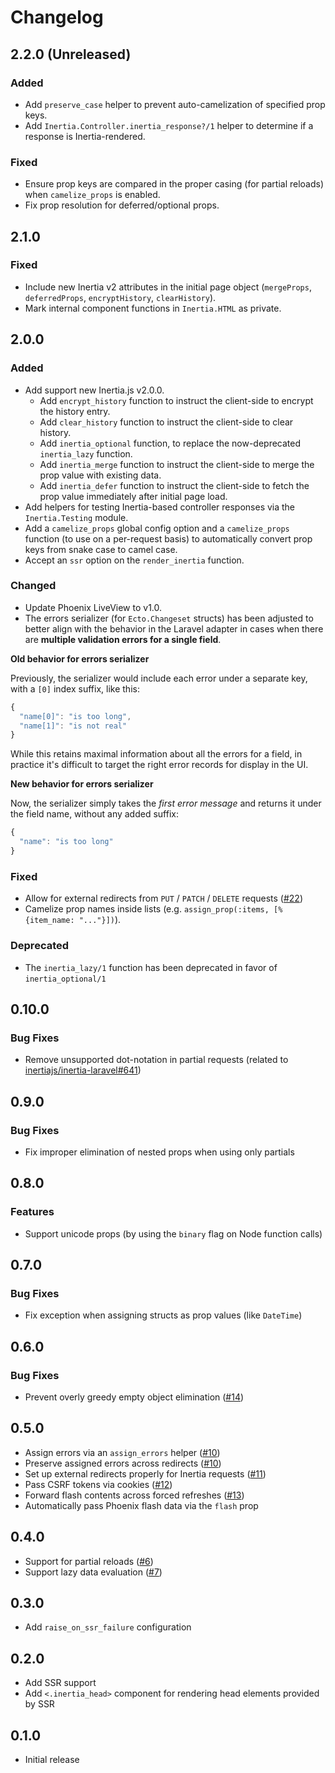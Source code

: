 # Changelog

## 2.2.0 (Unreleased)

### Added

- Add `preserve_case` helper to prevent auto-camelization of specified prop keys.
- Add `Inertia.Controller.inertia_response?/1` helper to determine if a response is Inertia-rendered.

### Fixed

- Ensure prop keys are compared in the proper casing (for partial reloads) when `camelize_props` is enabled.
- Fix prop resolution for deferred/optional props.

## 2.1.0

### Fixed

- Include new Inertia v2 attributes in the initial page object (`mergeProps`, `deferredProps`, `encryptHistory`, `clearHistory`).
- Mark internal component functions in `Inertia.HTML` as private.

## 2.0.0

### Added

- Add support new Inertia.js v2.0.0.
  - Add `encrypt_history` function to instruct the client-side to encrypt the history entry.
  - Add `clear_history` function to instruct the client-side to clear history.
  - Add `inertia_optional` function, to replace the now-deprecated `inertia_lazy` function.
  - Add `inertia_merge` function to instruct the client-side to merge the prop value with existing data.
  - Add `inertia_defer` function to instruct the client-side to fetch the prop value immediately after initial page load.
- Add helpers for testing Inertia-based controller responses via the `Inertia.Testing` module.
- Add a `camelize_props` global config option and a `camelize_props` function (to use on a per-request basis) to automatically convert prop keys from snake case to camel case.
- Accept an `ssr` option on the `render_inertia` function.

### Changed

- Update Phoenix LiveView to v1.0.
- The errors serializer (for `Ecto.Changeset` structs) has been adjusted to better align with the behavior in the Laravel adapter in cases when there are **multiple validation errors for a single field**.

**Old behavior for errors serializer**

Previously, the serializer would include each error under a separate key, with a `[0]` index suffix, like this:

```javascript
{
  "name[0]": "is too long",
  "name[1]": "is not real"
}
```

While this retains maximal information about all the errors for a field, in practice it's difficult to target the right error records for display in the UI.

**New behavior for errors serializer**

Now, the serializer simply takes the _first error message_ and returns it under the field name, without any added suffix:

```javascript
{
  "name": "is too long"
}
```

### Fixed

- Allow for external redirects from `PUT` / `PATCH` / `DELETE` requests ([#22](https://github.com/inertiajs/inertia-phoenix/pull/22))
- Camelize prop names inside lists (e.g. `assign_prop(:items, [%{item_name: "..."}])`).

### Deprecated

- The `inertia_lazy/1` function has been deprecated in favor of `inertia_optional/1`

## 0.10.0

### Bug Fixes

- Remove unsupported dot-notation in partial requests (related to [inertiajs/inertia-laravel#641](https://github.com/inertiajs/inertia-laravel/pull/641))

## 0.9.0

### Bug Fixes

- Fix improper elimination of nested props when using only partials

## 0.8.0

### Features

- Support unicode props (by using the `binary` flag on Node function calls)

## 0.7.0

### Bug Fixes

- Fix exception when assigning structs as prop values (like `DateTime`)

## 0.6.0

### Bug Fixes

- Prevent overly greedy empty object elimination ([#14](https://github.com/inertiajs/inertia-phoenix/pull/14))

## 0.5.0

- Assign errors via an `assign_errors` helper ([#10](https://github.com/inertiajs/inertia-phoenix/issues/10))
- Preserve assigned errors across redirects ([#10](https://github.com/inertiajs/inertia-phoenix/issues/10))
- Set up external redirects properly for Inertia requests ([#11](https://github.com/inertiajs/inertia-phoenix/issues/11))
- Pass CSRF tokens via cookies ([#12](https://github.com/inertiajs/inertia-phoenix/issues/12)) 
- Forward flash contents across forced refreshes ([#13](https://github.com/inertiajs/inertia-phoenix/issues/13))
- Automatically pass Phoenix flash data via the `flash` prop

## 0.4.0

- Support for partial reloads ([#6](https://github.com/inertiajs/inertia-phoenix/issues/6))
- Support lazy data evaluation ([#7](https://github.com/inertiajs/inertia-phoenix/issues/7))

## 0.3.0

- Add `raise_on_ssr_failure` configuration

## 0.2.0

- Add SSR support
- Add `<.inertia_head>` component for rendering head elements provided by SSR

## 0.1.0

- Initial release
